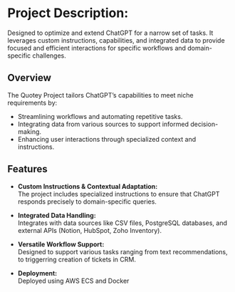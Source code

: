 # Project Description: 

Designed to optimize and extend ChatGPT for a narrow set of tasks. It leverages custom instructions, capabilities, and integrated data to provide focused and efficient interactions for specific workflows and domain-specific challenges.

## Overview

The Quotey Project tailors ChatGPT’s capabilities to meet niche requirements by:
- Streamlining workflows and automating repetitive tasks.
- Integrating data from various sources to support informed decision-making.
- Enhancing user interactions through specialized context and instructions.

## Features

- **Custom Instructions & Contextual Adaptation:**  
  The project includes specialized instructions to ensure that ChatGPT responds precisely to domain-specific queries.
  
- **Integrated Data Handling:**  
  Integrates with data sources like CSV files, PostgreSQL databases, and external APIs (Notion, HubSpot, Zoho Inventory).
  
- **Versatile Workflow Support:**  
  Designed to support various tasks ranging from text recommendations, to triggerring creation of tickets in CRM.

- **Deployment:**  
  Deployed using AWS ECS and Docker

